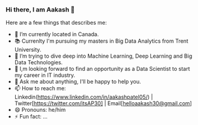 ### Hi there, I am Aakash 👋

<!--
**aakash1998/aakash1998** is a ✨ _special_ ✨ repository because its `README.md` (this file) appears on your GitHub profile.
-->
Here are a few things that describes me:

- 📍 I’m currently located in Canada. 
- 📚 Currenlty I'm pursuing my masters in Big Data Analytics from Trent University.
- 🌱 I’m trying to dive deep into Machine Learning, Deep Learning and Big Data Technologies.
- 👯 I,m looking forward to find an opportunity as a Data Scientist to start my career in IT industry.
- 💬 Ask me about anything, I'll be happy to help you.
- 📫 How to reach me: Linkedin(https://www.linkedin.com/in/aakashpatel05/) | Twitter[https://twitter.com/itsAP30] | Email[helloaakash30@gmail.com]
- 😄 Pronouns: he/him
- ⚡ Fun fact: ...

